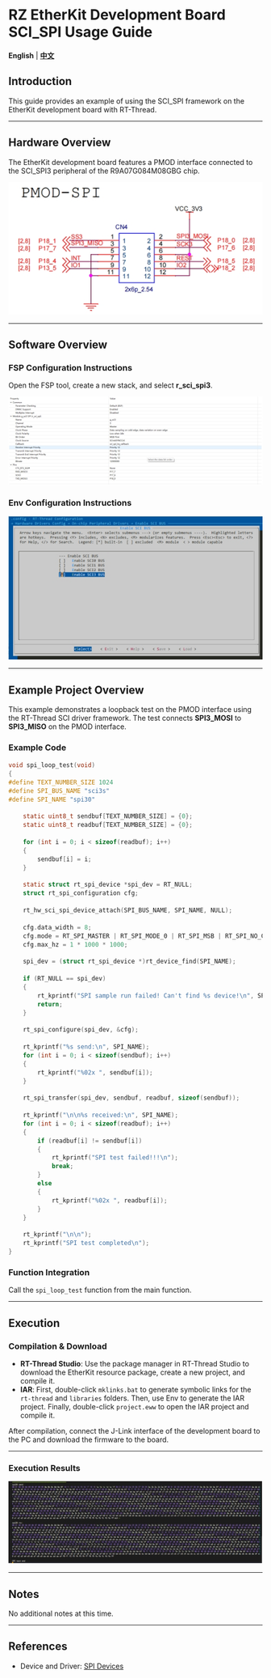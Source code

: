 # RZ EtherKit Development Board SCI_SPI Usage Guide

**English** | [**中文**](./README_zh.md)

## Introduction

This guide provides an example of using the SCI_SPI framework on the EtherKit development board with RT-Thread.

---

## Hardware Overview

The EtherKit development board features a PMOD interface connected to the SCI_SPI3 peripheral of the R9A07G084M08GBG chip.

![img](./figures/wps14.jpg)

---

## Software Overview



### FSP Configuration Instructions

Open the FSP tool, create a new stack, and select **r_sci_spi3**.

![img](./figures/wps15.jpg)

### Env Configuration Instructions

![img](./figures/wps16.jpg)

---

## Example Project Overview

This example demonstrates a loopback test on the PMOD interface using the RT-Thread SCI driver framework. The test connects **SPI3_MOSI** to **SPI3_MISO** on the PMOD interface.

### Example Code

```c
void spi_loop_test(void)
{
#define TEXT_NUMBER_SIZE 1024
#define SPI_BUS_NAME "sci3s"
#define SPI_NAME "spi30"

    static uint8_t sendbuf[TEXT_NUMBER_SIZE] = {0};
    static uint8_t readbuf[TEXT_NUMBER_SIZE] = {0};

    for (int i = 0; i < sizeof(readbuf); i++)
    {
        sendbuf[i] = i;
    }

    static struct rt_spi_device *spi_dev = RT_NULL;
    struct rt_spi_configuration cfg;

    rt_hw_sci_spi_device_attach(SPI_BUS_NAME, SPI_NAME, NULL);

    cfg.data_width = 8;
    cfg.mode = RT_SPI_MASTER | RT_SPI_MODE_0 | RT_SPI_MSB | RT_SPI_NO_CS;
    cfg.max_hz = 1 * 1000 * 1000;

    spi_dev = (struct rt_spi_device *)rt_device_find(SPI_NAME);

    if (RT_NULL == spi_dev)
    {
        rt_kprintf("SPI sample run failed! Can't find %s device!\n", SPI_NAME);
        return;
    }

    rt_spi_configure(spi_dev, &cfg);

    rt_kprintf("%s send:\n", SPI_NAME);
    for (int i = 0; i < sizeof(sendbuf); i++)
    {
        rt_kprintf("%02x ", sendbuf[i]);
    }

    rt_spi_transfer(spi_dev, sendbuf, readbuf, sizeof(sendbuf));

    rt_kprintf("\n\n%s received:\n", SPI_NAME);
    for (int i = 0; i < sizeof(readbuf); i++)
    {
        if (readbuf[i] != sendbuf[i])
        {
            rt_kprintf("SPI test failed!!!\n");
            break;
        }
        else
        {
            rt_kprintf("%02x ", readbuf[i]);
        }
    }

    rt_kprintf("\n\n");
    rt_kprintf("SPI test completed\n");
}
```

### Function Integration

Call the `spi_loop_test` function from the main function.

---

## Execution

### Compilation & Download

- **RT-Thread Studio**: Use the package manager in RT-Thread Studio to download the EtherKit resource package, create a new project, and compile it.
- **IAR**: First, double-click `mklinks.bat` to generate symbolic links for the `rt-thread` and `libraries` folders. Then, use Env to generate the IAR project. Finally, double-click `project.eww` to open the IAR project and compile it.

After compilation, connect the J-Link interface of the development board to the PC and download the firmware to the board.

---

### Execution Results

![img](./figures/wps17.jpg)

---

## Notes

No additional notes at this time.

---

## References

- Device and Driver: [SPI Devices](#/rt-thread-version/rt-thread-standard/programming-manual/device/spi/spi)